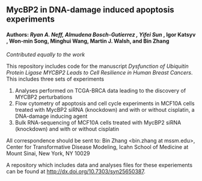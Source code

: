 ## MycBP2 in DNA-damage induced apoptosis experiments

#### Authors: *Ryan A. Neff, Almudena Bosch-Gutierrez , Yifei Sun* , Igor Katsyv , Won-min Song, Minghui Wang, Martin J. Walsh, and Bin Zhang
*Contributed equally to the work*

This repository includes code for the manuscript *Dysfunction of Ubiquitin Protein Ligase MYCBP2 Leads to Cell Resilience in Human Breast Cancers*. This includes three sets of experiments

1. Analyses performed on TCGA-BRCA data leading to the discovery of MYCBP2 perturbations
2. Flow cytometry of apoptosis and cell cycle experiments in MCF10A cells treated with MycBP2 siRNA (knockdown) and with or without cisplatin, a DNA-damage inducing agent
3. Bulk RNA-sequencing of MCF10A cells treated with MycBP2 siRNA (knockdown) and with or without cisplatin

All correspondence should be sent to: Bin Zhang <bin.zhang at mssm.edu>, Center for Transformative Disease Modeling, Icahn School of Medicine at Mount Sinai, New York, NY 10029

A repository which includes data and analyses files for these experiements can be found at http://dx.doi.org/10.7303/syn25650387.
